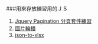 ###用來存放練習用的ＪＳ

1. [Jquery Pagination 分頁套件練習](https://github.com/stuplove/JS-Exercise/tree/master/JqueryPaginationEx)
2. [圖片輪播](https://github.com/stuplove/JS-Exercise/tree/master/image-carousel)
3. [json-to-xlsx](https://github.com/stuplove/JS-Exercise/tree/master/js-xlsx)